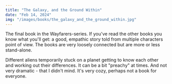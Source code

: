 ```yaml
---
title: "The Galaxy, and the Ground Within"
date: "Feb 14, 2024"
img: "/images/books/the_galaxy_and_the_ground_within.jpg"
---
```


The final book in the Wayfarers-series. 
If you've read the other books you know what you'll get: a good, empathic story told from multiple characters point of view. 
The books are very loosely connected but are more or less stand-alone.

Different aliens temporarily stuck on a planet getting to know each other and working out their differences. It can be a bit "preachy" at times. And not very dramatic - that I didn't mind. 
It's very cozy, perhaps not a book for everyone.